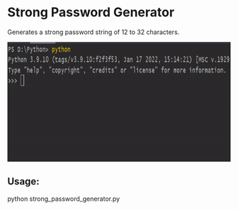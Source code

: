 Strong Password Generator
==========================

Generates a strong password string of 12 to 32 characters.

<img src="https://github.com/acotales/strong_password_generator/blob/main/demo.gif" alt="demo.gif" height="270"/>


Usage:
------
python strong_password_generator.py

